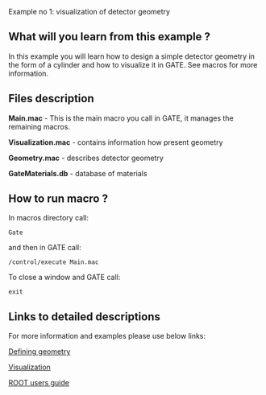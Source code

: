   Example no 1: visualization of detector geometry

What will you learn from this example ?
---------------------------------------

In this example you will learn how to design a simple detector geometry in the form of a cylinder and how to visualize it in GATE. See macros for more information.

Files description
------------------

**Main.mac** - This is the main macro you call in GATE, it manages the remaining macros.

**Visualization.mac** - contains information how present geometry

**Geometry.mac** - describes detector geometry

**GateMaterials.db** - database of materials

How to run macro ?
------------------

In macros directory call:
```
Gate
```
and then in GATE call:
```
/control/execute Main.mac
```
To close a window and GATE call:
```
exit
```

Links to detailed descriptions
-------------------------------

For more information and examples please use below links:

[Defining geometry](http://wiki.opengatecollaboration.org/index.php/Users_Guide:Defining_a_geometry)

[Visualization](http://wiki.opengatecollaboration.org/index.php/Users_Guide:Defining_a_system)

[ROOT users guide](https://root.cern.ch/root/htmldoc/guides/users-guide/ROOTUsersGuide.html)


